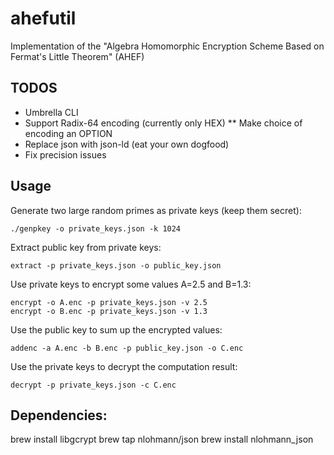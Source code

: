 # ahefutil
Implementation of the "Algebra Homomorphic Encryption Scheme Based on Fermat's Little Theorem" (AHEF)

## TODOS
* Umbrella CLI
* Support Radix-64 encoding (currently only HEX)
** Make choice of encoding an OPTION
* Replace json with json-ld (eat your own dogfood)
* Fix precision issues

## Usage

Generate two large random primes as private keys (keep them secret):
```{r, engine='bash', count_lines}
./genpkey -o private_keys.json -k 1024
```

Extract public key from private keys:
```{r, engine='bash', count_lines}
extract -p private_keys.json -o public_key.json
```

Use private keys to encrypt some values A=2.5 and B=1.3:
```{r, engine='bash', count_lines}
encrypt -o A.enc -p private_keys.json -v 2.5
encrypt -o B.enc -p private_keys.json -v 1.3
```

Use the public key to sum up the encrypted values:
```{r, engine='bash', count_lines}
addenc -a A.enc -b B.enc -p public_key.json -o C.enc
```

Use the private keys to decrypt the computation result:
```{r, engine='bash', count_lines}
decrypt -p private_keys.json -c C.enc
```

## Dependencies:

brew install libgcrypt
brew tap nlohmann/json
brew install nlohmann_json